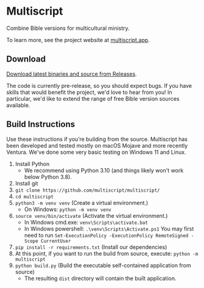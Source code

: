 # Multiscript
Combine Bible versions for multicultural ministry.

To learn more, see the project website at [multiscript.app](https://multiscript.app).

## Download
[Download latest binaries and source from Releases](https://github.com/multiscript/multiscript/releases).

The code is currently pre-release, so you should expect bugs. If you have skills that would benefit the project, we'd
love to hear from you! In particular, we'd like to extend the range of free Bible version sources available.

## Build Instructions
Use these instructions if you’re building from the source. Multiscript has been developed and tested mostly on macOS Mojave and more recently Ventura. We've done some very basic testing on Windows 11 and Linux.
1. Install Python
   * We recommend using Python 3.10 (and things likely won't work below Python 3.8).
1. Install git
1. `git clone https://github.com/multiscript/multiscript/`
1. `cd multiscript`
1. `python3 -m venv venv` (Create a virtual environment.)
   * On Windows: `python -m venv venv`
1. `source venv/bin/activate` (Activate the virtual environment.)
   * In Windows cmd.exe: `venv\Scripts\activate.bat`
   * In Windows powershell: `.\venv\Scripts\Activate.ps1` You may first need to run `Set-ExecutionPolicy -ExecutionPolicy RemoteSigned -Scope CurrentUser`
1. `pip install -r requirements.txt` (Install our dependencies)
1. At this point, if you want to run the build from source, execute: `python -m multiscript`
1. `python build.py` (Build the executable self-contained application from source)
   * The resulting `dist` directory will contain the built application.


